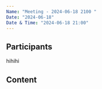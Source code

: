 ```yaml
---
Name: "Meeting - 2024-06-18 2100 "
Date: "2024-06-18"
Date & Time: "2024-06-18 21:00"
---
```

## Participants

hihihi
## Content
